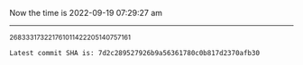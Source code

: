 Now the time is 2022-09-19 07:29:27 am

---

<small>268333173221761011422205140757161</small>

```txt
Latest commit SHA is: 7d2c289527926b9a56361780c0b817d2370afb30
```
